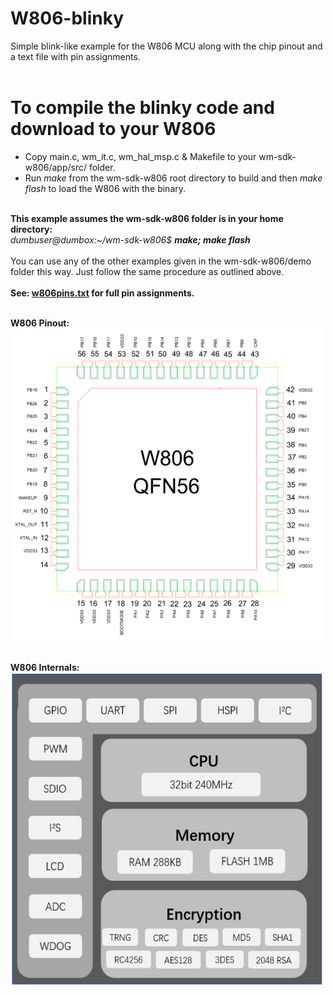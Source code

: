 # W806-blinky
Simple blink-like example for the W806 MCU along with the chip pinout and a text file with pin assignments.<br>
<br>
# To compile the blinky code and download to your W806
- Copy main.c, wm_it.c, wm_hal_msp.c & Makefile to your wm-sdk-w806/app/src/ folder.
- Run <i>make</i> from the wm-sdk-w806 root directory to build and then <i>make flash</i> to load the W806 with the binary.
<br>
<b>This example assumes the wm-sdk-w806 folder is in your home directory:</b>
<br>
<i>dumbuser@dumbox:~/wm-sdk-w806$ <b>make; make flash</b></i>
<br><br>
You can use any of the other examples given in the wm-sdk-w806/demo folder this way. Just follow the same procedure as outlined above.<br><br>
<b>See: <a href="https://github.com/jscottb/w806-blinky/blob/main/w806pins.txt">w806pins.txt</a> for full pin assignments. </b><br><br>

<b>W806 Pinout:</b><br>
<img src="https://github.com/jscottb/w806-blinky/blob/main/w806.png" alt="W806 pinout" height="500" width="500">

<br><b>W806 Internals:</b><br>
<img src="https://github.com/jscottb/w806-blinky/blob/main/w806internals.png" alt="W806 Internals" height="500" width="500">
